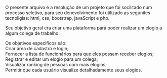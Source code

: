 O presente arquivo é a resolução de um projeto que foi socilitado num processo seletivo, para seu denevolvimento foi utilizado as segunites tecnoligias: html, css, bootstrap, javaScript e php.

Seu objetivo geral era criar uma plataforma para poder realizar um elogio a algum colega de trabalho.

Os objetivos específicos são:<br>
Criar área de cadastro e login;<br>
Fornecer a lista de funcionários para que eles possam receber elogios;<br>
Registrar e editar um elogio para um colega;<br>
Visualizar ranking de pessoas com mais elogios;<br>
Permitir que cada usuário visualize detalhadamente seus elogios.
